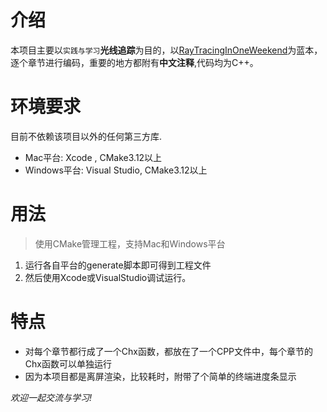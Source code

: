 # 介绍
本项目主要以`实践与学习`**光线追踪**为目的，以[RayTracingInOneWeekend](https://github.com/RayTracing/InOneWeekend)为蓝本，逐个章节进行编码，重要的地方都附有**中文注释**,代码均为C++。

# 环境要求
目前不依赖该项目以外的任何第三方库.
- Mac平台: Xcode , CMake3.12以上
- Windows平台: Visual Studio, CMake3.12以上



# 用法
> 使用CMake管理工程，支持Mac和Windows平台
1. 运行各自平台的generate脚本即可得到工程文件
2. 然后使用Xcode或VisualStudio调试运行。

# 特点
- 对每个章节都行成了一个Chx函数，都放在了一个CPP文件中，每个章节的Chx函数可以单独运行 
- 因为本项目都是离屏渲染，比较耗时，附带了个简单的终端进度条显示 

*欢迎一起交流与学习!*